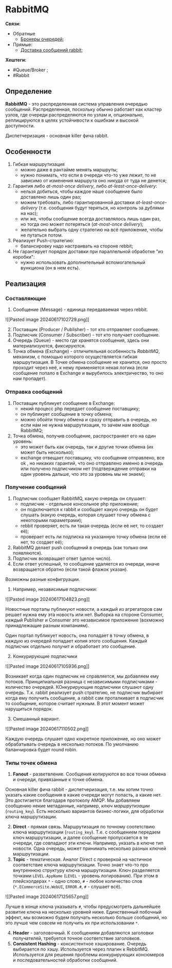 
# RabbitMQ

**Связи:**
- Обратные
	- [Брокеры очередей](queue-broker);
- Прямые:
	- [Доставка сообщений rabbit](rabbit-messaging);

**Хештеги:**
- #Queue/Broker ;
- #Rabbit

## Определение

**RabbitMQ** -  это распределенная система управления очередью сообщений. Распределенная, поскольку обычно работает как кластер узлов, где очереди распределяются по узлам и, опционально, реплицируются в целях устойчивости к ошибкам и высокой доступности.

Диспетчеризация - основная killer фича rabbit.

## Особенности

1) Гибкая маршрутизация
	- можно даже в рантайме менять маршруты;
	- нужно понимать, что если в очереди что-то уже лежит, то не зависимо от изменения маршрута оно никуда от туда не денется;
2) Гарантия либо *at-most-once delivery*, либо *at-least-once-delivery*:
	- нельзя добиться, чтобы каждое наше сообщение было доставлено лишь один раз;
	- можем требовать, либо гарантированной доставки *at-least-once-delivery* (т.е. сообщения будут теряться, но контроль за дублями на нас);
	- или же, чтобы сообщение всегда доставлялось лишь один раз, но тогда оно может потеряться (*at-most-once delivery*);
	- желательно выбрать одну стратегию на всё приложение, чтобы не путаться потом.
3) Реализует Push-стратегию:
	- балансировку надо настраивать на стороне rebbit;
4) Не гарантирует порядок доставки при параллельной обработке "из коробки":
	- нужно использовать дополнительный вспомогательный вункциона (он в нем есть).

## Реализация

### Составляющие

1) Сообщение (Message) - единица передаваемая через rebbit.

![[Pasted image 20240617102729.png]]

2) Поставщик (Producer / Publisher) - тот кто отправляет сообщение.
3) Подписчик (Consumer / Subscriber) - тот кто получает сообщение.
4) Очередь (Queue) - место где хранятся сообщения, здесь они материализуются, фиксируются.
5) Точка обмена (Exchange) - отличительная особенность *RabbitMQ*, механизм, с помощью которого осуществляется гибкая маршрутизация. В Точке обмена сообщение не хранится, оно просто проходит через неё, к нему применяется некая логика (если сообщение попало в Exchange и вырубилось электричество, то оно нам пропадет).

### Отправка сообщений

1) Поставщик публикует сообщение в Exchange:
	- некий процесс php передает сообщение поставщику;
	- он публикует сообщение в точку обмена;
	- можно обойти точку обмена и сразу отправить в очередь, но если нам не нужна маршрутизация, то зачем нам вообще RabbitMQ;
2) Точка обмена, получив сообщение, распространяет его на один уровень:
	- это может быть как очередь, так и другие точки обмена (их может быть несколько);
	- exchange отвещает поставщику, что сообщение отправлено, все ok , но никаких гарантий, что оно отправлено именно в очередь или получено подписчиком нет (подтверждение отправки на один уровень дальше, что это за уровень мы не знаем);

### Получение сообщений

1) Подписчик сообщает RabbitMQ, какую очередь он слушает:
	- подписчик - отдельное консольное php приложение;
	- он подключается к rabbit и сообщает какую очередь он будет слушать (какую очередь, которая слушает точку обмена с некоторыми параметрами);
	- rebbit проверяет, есть ли такая очередь (если её нет, то создает её);
	- проверает есть ли подписка на указанную точку обмена (если её нет, то создает её);
2) RabbitMQ делает push сообщений в очередь (как только они появляются).
3) Подписчик возвращает ответ (целое число).
4) Если ответ успешный, то сообщение удаляется из очереди, иначе возвращается обратно (если такой флажок указан).

Возможны разные конфигруации.

1) Например, независимые подписчики:

![[Pasted image 20240617104823.png]]

Новостные порталы публикуют новости, а каждый из агрегаторов сам решает нужна ему эта новость или нет. Выборка на стороне Consumer, каждый Publisher и Consumer это независимое приложение (вохможно принадлежащие разным компаниям).

Один портал публикует новость, она попадает в точку обмена, в каждую из очередей попадает копия этого сообщения. Каждый подписчик отдельно получит и обработает это сообщение.

2) Конкурирующие подписчики

![[Pasted image 20240617105936.png]]

Возникает когда один подписчик не справляется, мы добавляем ему потоков. Принципиальная разница с независимыми подписчиками - количество очередей. КОнкурирующие подписчики слушают одну очередь. Т.к. rabbit реализует push стратегию, не подписчик выбирает когда ему получить сообщение, а rabbit сам проталкивает в подписчик то сообщение, которое считает нужным. В этот момент может нарущиться порядок.

3) Смешанный вариант.

![[Pasted image 20240617110502.png]]

Каждую очередь слушает одно кокретное приложение, но оно может обрабатывать очередь в несколько потоков. По умолчанию баланчировка будет round robin.

### Типы точек обмена

1) **Fanout** - разветвление. Сообщения копируются во все точки обмена и очереди, привязанные к точке обмена.

Основная killer фича rabbit - диспетчеризация, т.е. мы хотим точно указать какие сообщения в какие очереди могут попасть, а какие нет. Это достигается благодаря протоколу AMQP. Мы добавляем сообщению некие метаданные, например, *ключ маршрутизации* (`routing_key`). Есть несколько вариантов бизнес-логики, для обработки ключа маршрутизации.

2) **Direct** - прямая связь. Маршрутизация по точному соотетствию ключа маршрутизации (`routing_key`). Т.е. с сообщением передаем ключ маршрутизации, и далее сообщение пропускается в те очереди, где совпадают эти ключи. Например, указать в ключе тип новости. Одна очередь, может принимать несколько разных ключей маршрутизации.
3) **Topic**  - тематическая. Аналог Direct с проверкой на частичное соответствие ключа маршрутизации. Точно знает что-то про внутреннюю структуру ключа маршрутизации. Ключ разделяется точками `LEVEL.AppName` (`LEVEL` - уровень логирования). При этом в плейсхолдерах `*` - одно слово, `#` - любое количество слов (`*.ECommerceSite.WebUI`, `ERROR.#`, `#` - слушает всё).

![[Pasted image 20240617125657.png]]

Лучше в конце ключа указывать `#`, чтобы предусмотреть дальнейшее развитие ключа на несколько уровней ниже. Единственный побочный эффект, мы возможно будем получать несколько больше сообщений, но это лучше чем совсем не получить их при использовании `*`.

4) **Header** - заголовочный. К сообщениям добавляются заголовки получателей, требуется точное соответствие заголовков.
5) **Consistent Hashing** - консистентное хэширование. Очередь выбирается по хэшу. Используется через плагин к RebbitMQ. Используется для решения проблемы конкурирующих консюмеров и последовательностей обработки сообщений.



